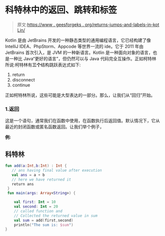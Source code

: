 # 科特林中的返回、跳转和标签

> 原文:[https://www . geesforgeks . org/returns-jumps-and-labels-in-kot Lin/](https://www.geeksforgeeks.org/returns-jumps-and-labels-in-kotlin/)

Kotlin 是由 JetBrains 开发的一种静态类型的通用编程语言，它已经构建了像 IntelliJ IDEA、PhpStorm、Appcode 等世界一流的 ide。它于 2011 年由 JetBrains 首次引入，是 JVM 的一种新语言。Kotlin 是一种面向对象的语言，也是一种比 Java“更好的语言”，但仍然可以与 Java 代码完全互操作。正如柯特林所说:柯特林有**三个**结构跳跃表达式如下:

1.  return
2.  disconnect
3.  continue

正如柯特林所说，这些可能是大型表达的一部分。那么，让我们从“回归”开始。

### 1.返回

这是一个语句，通常我们在函数中使用，在函数执行后返回值。默认情况下，它从最近的封闭函数或匿名函数返回。让我们举个例子，

**例:**

## 科特林

```kt
fun add(a:Int,b:Int) : Int {
   // ans having final value after execution
   val ans = a + b 
   // here we have returned it
   return ans 
 }
 fun main(args: Array<String>) {

    val first: Int = 10
    val second: Int = 20
    // called function and 
    // Collected the returned value in sum
    val sum = add(first,second)
    println("The sum is: $sum")
}
```